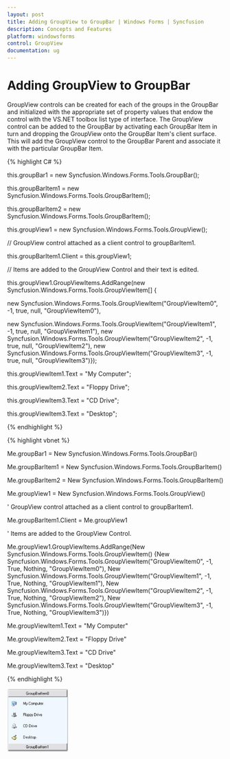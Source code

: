 ```yaml
---
layout: post
title: Adding GroupView to GroupBar | Windows Forms | Syncfusion
description: Concepts and Features
platform: windowsforms
control: GroupView
documentation: ug
---
```

# Adding GroupView to GroupBar

GroupView controls can be created for each of the groups in the GroupBar and initialized with the appropriate set of property values that endow the control with the VS.NET toolbox list type of interface. The GroupView control can be added to the GroupBar by activating each GroupBar Item in turn and dropping the GroupView onto the GroupBar Item's client surface. This will add the GroupView control to the GroupBar Parent and associate it with the particular GroupBar Item. 

{% highlight C# %} 

this.groupBar1 = new Syncfusion.Windows.Forms.Tools.GroupBar();

this.groupBarItem1 = new Syncfusion.Windows.Forms.Tools.GroupBarItem();

this.groupBarItem2 = new Syncfusion.Windows.Forms.Tools.GroupBarItem();

this.groupView1 = new Syncfusion.Windows.Forms.Tools.GroupView();



// GroupView control attached as a client control to groupBarItem1.

this.groupBarItem1.Client = this.groupView1;



// Items are added to the GroupView Control and their text is edited.

this.groupView1.GroupViewItems.AddRange(new Syncfusion.Windows.Forms.Tools.GroupViewItem[] {

new Syncfusion.Windows.Forms.Tools.GroupViewItem("GroupViewItem0", -1, true, null, "GroupViewItem0"),

new Syncfusion.Windows.Forms.Tools.GroupViewItem("GroupViewItem1", -1, true, null, "GroupViewItem1"), new Syncfusion.Windows.Forms.Tools.GroupViewItem("GroupViewItem2", -1, true, null, "GroupViewItem2"), new Syncfusion.Windows.Forms.Tools.GroupViewItem("GroupViewItem3", -1, true, null, "GroupViewItem3")});

this.groupViewItem1.Text = "My Computer";

this.groupViewItem2.Text = "Floppy Drive";

this.groupViewItem3.Text = "CD Drive";

this.groupViewItem3.Text = "Desktop";

 {% endhighlight %}



{% highlight vbnet %} 

Me.groupBar1 = New Syncfusion.Windows.Forms.Tools.GroupBar()

Me.groupBarItem1 = New Syncfusion.Windows.Forms.Tools.GroupBarItem()

Me.groupBarItem2 = New Syncfusion.Windows.Forms.Tools.GroupBarItem()

Me.groupView1 = New Syncfusion.Windows.Forms.Tools.GroupView()



' GroupView control attached as a client control to groupBarItem1. 

Me.groupBarItem1.Client = Me.groupView1



' Items are added to the GroupView Control.

Me.groupView1.GroupViewItems.AddRange(New Syncfusion.Windows.Forms.Tools.GroupViewItem() {New Syncfusion.Windows.Forms.Tools.GroupViewItem("GroupViewItem0", -1, True, Nothing, "GroupViewItem0"), New Syncfusion.Windows.Forms.Tools.GroupViewItem("GroupViewItem1", -1, True, Nothing, "GroupViewItem1"), New Syncfusion.Windows.Forms.Tools.GroupViewItem("GroupViewItem2", -1, True, Nothing, "GroupViewItem2"), New Syncfusion.Windows.Forms.Tools.GroupViewItem("GroupViewItem3", -1, True, Nothing, "GroupViewItem3")})

Me.groupViewItem1.Text = "My Computer"

Me.groupViewItem2.Text = "Floppy Drive"

Me.groupViewItem3.Text = "CD Drive"

Me.groupViewItem3.Text = "Desktop"

{% endhighlight %}


 ![](Overview_images/Overview_img87.jpeg) 

